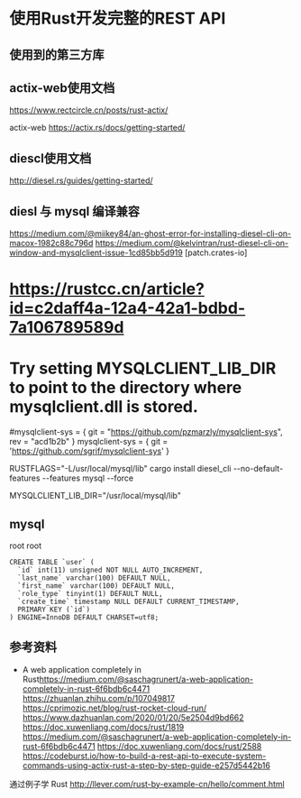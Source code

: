 # 使用Rust开发完整的REST API



## 使用到的第三方库

## actix-web使用文档
https://www.rectcircle.cn/posts/rust-actix/

actix-web
https://actix.rs/docs/getting-started/


## diescl使用文档
http://diesel.rs/guides/getting-started/

## diesl 与 mysql 编译兼容
https://medium.com/@miikey84/an-ghost-error-for-installing-diesel-cli-on-macox-1982c88c796d
https://medium.com/@kelvintran/rust-diesel-cli-on-window-and-mysqlclient-issue-1cd85bb5d919
[patch.crates-io]
# https://rustcc.cn/article?id=c2daff4a-12a4-42a1-bdbd-7a106789589d
# Try setting MYSQLCLIENT_LIB_DIR to point to the directory where mysqlclient.dll is stored.
#mysqlclient-sys = { git = "https://github.com/pzmarzly/mysqlclient-sys", rev = "acd1b2b" }
mysqlclient-sys = { git = 'https://github.com/sgrif/mysqlclient-sys' }

RUSTFLAGS="-L/usr/local/mysql/lib"  cargo install diesel_cli --no-default-features --features mysql --force

MYSQLCLIENT_LIB_DIR="/usr/local/mysql/lib"

## mysql

root
root



```
CREATE TABLE `user` (
  `id` int(11) unsigned NOT NULL AUTO_INCREMENT,
  `last_name` varchar(100) DEFAULT NULL,
  `first_name` varchar(100) DEFAULT NULL,
  `role_type` tinyint(1) DEFAULT NULL,
  `create_time` timestamp NULL DEFAULT CURRENT_TIMESTAMP,
  PRIMARY KEY (`id`)
) ENGINE=InnoDB DEFAULT CHARSET=utf8;
```



## 参考资料
+ A web application completely in Rust<https://medium.com/@saschagrunert/a-web-application-completely-in-rust-6f6bdb6c4471>
https://zhuanlan.zhihu.com/p/107049817
https://cprimozic.net/blog/rust-rocket-cloud-run/
https://www.dazhuanlan.com/2020/01/20/5e2504d9bd662
https://doc.xuwenliang.com/docs/rust/1819
https://medium.com/@saschagrunert/a-web-application-completely-in-rust-6f6bdb6c4471
https://doc.xuwenliang.com/docs/rust/2588
https://codeburst.io/how-to-build-a-rest-api-to-execute-system-commands-using-actix-rust-a-step-by-step-guide-e257d5442b16


通过例子学 Rust http://llever.com/rust-by-example-cn/hello/comment.html